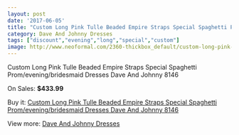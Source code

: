 ```yaml
---
layout: post
date: '2017-06-05'
title: "Custom Long Pink Tulle Beaded Empire Straps Special Spaghetti Prom/evening/bridesmaid Dresses Dave And Johnny 8146"
category: Dave And Johnny Dresses
tags: ["discount","evening","long","special","custom"]
image: http://www.neoformal.com/2360-thickbox_default/custom-long-pink-tulle-beaded-empire-straps-special-spaghetti-prom-evening-bridesmaid-dresses-dave-and-johnny-8146.jpg
---
```

Custom Long Pink Tulle Beaded Empire Straps Special Spaghetti Prom/evening/bridesmaid Dresses Dave And Johnny 8146

On Sales: **$433.99**
<a href="https://www.neoformal.com/en/dave-and-johnny-dresses/885-custom-long-pink-tulle-beaded-empire-straps-special-spaghetti-prom-evening-bridesmaid-dresses-dave-and-johnny-8146.html"><amp-img layout="responsive" width="600" height="600" src="//www.neoformal.com/2360-thickbox_default/custom-long-pink-tulle-beaded-empire-straps-special-spaghetti-prom-evening-bridesmaid-dresses-dave-and-johnny-8146.jpg" alt="Custom Long Pink Tulle Beaded Empire Straps Special Spaghetti Prom/evening/bridesmaid Dresses Dave And Johnny 8146 0" /></a>
<a href="https://www.neoformal.com/en/dave-and-johnny-dresses/885-custom-long-pink-tulle-beaded-empire-straps-special-spaghetti-prom-evening-bridesmaid-dresses-dave-and-johnny-8146.html"><amp-img layout="responsive" width="600" height="600" src="//www.neoformal.com/2361-thickbox_default/custom-long-pink-tulle-beaded-empire-straps-special-spaghetti-prom-evening-bridesmaid-dresses-dave-and-johnny-8146.jpg" alt="Custom Long Pink Tulle Beaded Empire Straps Special Spaghetti Prom/evening/bridesmaid Dresses Dave And Johnny 8146 1" /></a>

Buy it: [Custom Long Pink Tulle Beaded Empire Straps Special Spaghetti Prom/evening/bridesmaid Dresses Dave And Johnny 8146](https://www.neoformal.com/en/dave-and-johnny-dresses/885-custom-long-pink-tulle-beaded-empire-straps-special-spaghetti-prom-evening-bridesmaid-dresses-dave-and-johnny-8146.html "Custom Long Pink Tulle Beaded Empire Straps Special Spaghetti Prom/evening/bridesmaid Dresses Dave And Johnny 8146")

View more: [Dave And Johnny Dresses](https://www.neoformal.com/en/9-dave-and-johnny-dresses "Dave And Johnny Dresses")